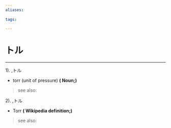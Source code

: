 ```yaml
---
aliases:
    
tags:
    
---
```


# トル
---
1).
,トル

- torr (unit of pressure)
**( Noun;)**
> see also: 
            
2).
,トル

- Torr
**( Wikipedia definition;)**
> see also: 
            